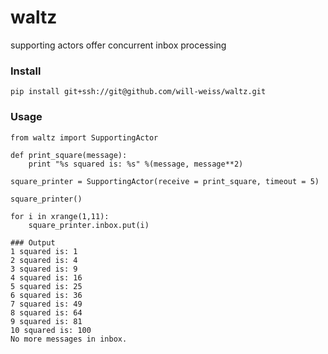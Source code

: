 waltz
=====

supporting actors offer concurrent inbox processing

### Install

<pre><code>pip install git+ssh://git@github.com/will-weiss/waltz.git</code></pre>

### Usage

<pre><code>from waltz import SupportingActor

def print_square(message):
    print "%s squared is: %s" %(message, message**2)

square_printer = SupportingActor(receive = print_square, timeout = 5)

square_printer()

for i in xrange(1,11):
    square_printer.inbox.put(i)

### Output
1 squared is: 1
2 squared is: 4
3 squared is: 9
4 squared is: 16
5 squared is: 25
6 squared is: 36
7 squared is: 49
8 squared is: 64
9 squared is: 81
10 squared is: 100
No more messages in inbox.</code></pre>